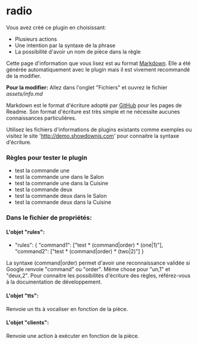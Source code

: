 # radio

Vous avez créé ce plugin en choisissant:
- Plusieurs actions
- Une intention par la syntaxe de la phrase
- La possibilité d'avoir un nom de pièce dans la règle

Cette page d'information que vous lisez est au format [Markdown](https://fr.wikipedia.org/wiki/Markdown).
Elle a été générée automatiquement avec le plugin mais il est vivement recommandé de la modifier.

**Pour la modifier:** Allez dans l'onglet "Fichiers" et ouvrez le fichier _assets/info.md_

Markdown est le format d'écriture adopté par [GitHub](https://github.com/) pour les pages de Readme. 
Son format d'écriture est très simple et ne nécessite aucunes connaissances particulières.

Utilisez les fichiers d'informations de plugins existants comme exemples ou visitez le site 'http://demo.showdownjs.com' pour connaitre la syntaxe d'écriture.


### Règles pour tester le plugin
- test la commande une
- test la commande une dans le Salon
- test la commande une dans la Cuisine
- test la commande deux
- test la commande deux dans le Salon
- test la commande deux dans la Cuisine


### Dans le fichier de propriétés:

#### L'objet "rules":
- "rules": {
		"command1": ["test * (command|order) * (one|1)"],
		"command2": ["test * (command|order) * (two|2)"]
  }

La syntaxe (command|order) permet d'avoir une reconnaissance validée si Google renvoie "command" ou "order".
Même chose pour "un,1" et "deux,2".
Pour connaitre les possibilités d'écriture des règles, référez-vous à la documentation de développement.

#### L'objet "tts":
Renvoie un tts à vocaliser en fonction de la pièce.

#### L'objet "clients":
Renvoie une action à exécuter en fonction de la pièce.

<br><br><br><br>